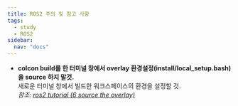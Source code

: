 ```yaml
---
title: ROS2 주의 및 참고 사항
tags: 
  - study
  - ROS2
sidebar:
  nav: "docs"
---
```


- **colcon build를 한 터미널 창에서 overlay 환경설정(install/local_setup.bash)을 source 하지 말것.**  
새로운 터미널 창에서 빌드한 워크스페이스의 환경을 설정할 것.  
*참조: [ros2 tutorial (6 source the overlay)](https://index.ros.org/doc/ros2/Tutorials/Workspace/Creating-A-Workspace/)*
